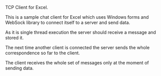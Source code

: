 TCP Client for Excel.

This is a sample chat client for Excel which uses Windows forms and WebSock library to connect itself to a server and send data.

As it is single thread execution the server should receive a message and stored it.

The next time another client is connected the server sends the whole correspondence so far to the client.

The client receives the whole set of messages only at the moment of sending data.